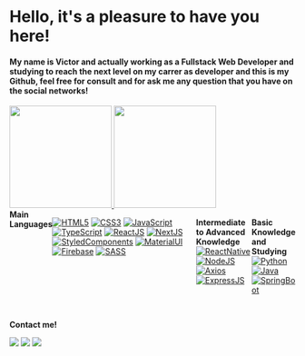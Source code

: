 <h1>Hello, it's a pleasure to have you here!</h1>
<h4>My name is Victor and actually working as a Fullstack Web Developer and studying to reach the next level on my carrer as developer and this is my Github, feel free for consult and for ask me any question that you have on the social networks!</h4>

 <div>
  <a href="https://github.com/orlandinivictor">
  <img height="180em" src="https://github-readme-stats.vercel.app/api?username=orlandinivictor&show_icons=true&theme=tokyonight&include_all_commits=true&count_private=true"/>
  <img height="180em" src="https://github-readme-stats.vercel.app/api/top-langs/?username=orlandinivictor&layout=compact&langs_count=7&theme=tokyonight"/>
  </a>
</div>


<div style="display: flex"><br>
  <strong>Main Languages</strong>
  
  [![HTML5](https://img.shields.io/badge/html5-%23E34F26.svg?style=for-the-badge&logo=html5&logoColor=white)](https://www.w3.org/html/) 
  [![CSS3](https://img.shields.io/badge/css3-%231572B6.svg?style=for-the-badge&logo=css3&logoColor=white)](https://www.w3.org/Style/CSS/)
  [![JavaScript](https://img.shields.io/badge/javascript-F7DF1E?logo=javascript&logoColor=000&style=for-the-badge)](https://www.javascript.com/)
  [![TypeScript](https://img.shields.io/badge/typescript-3178C6?logo=typescript&logoColor=fff&style=for-the-badge)](https://www.typescriptlang.org/)
  [![ReactJS](https://img.shields.io/badge/react-0c0626?logo=react&logoColor=459ab7&style=for-the-badge)](https://reactjs.org/)
  [![NextJS](https://img.shields.io/badge/nextjs-000?logo=next.js&logoColor=fff&style=for-the-badge)](https://nextjs.org/)
  [![StyledComponents](https://img.shields.io/badge/styledcomponents-DB7093?logo=styled-components&logoColor=fff&style=for-the-badge)](https://styled-components.com/)
  [![MaterialUI](https://img.shields.io/badge/MaterialUI-0081CB?logo=Material-UI&logoColor=fff&style=for-the-badge)](https://mui.com/pt/)
  [![Firebase](https://img.shields.io/badge/Firebase-FFCA28?logo=Firebase&logoColor=000&style=for-the-badge)](https://firebase.google.com/)
  [![SASS](https://img.shields.io/badge/Sass-CC6699?logo=Sass&logoColor=fff&style=for-the-badge)](https://sass-lang.com/)

  <strong>Intermediate to Advanced Knowledge</strong><br>
  [![ReactNative](https://img.shields.io/badge/reactnative-0c0626?logo=react&logoColor=459ab7&style=for-the-badge)](https://reactnative.dev/)
  [![NodeJS](https://img.shields.io/badge/Node.js-339933?logo=Node.js&logoColor=fff&style=for-the-badge)](https://nodejs.org/en/)
  [![Axios](https://img.shields.io/badge/axios-7a39e3?logo=&logoColor=fff&style=for-the-badge)](https://axios-http.com/)
  [![ExpressJS](https://img.shields.io/badge/Express-009a36?logo=Express&logoColor=000&style=for-the-badge)](https://expressjs.com/)
  
  <strong>Basic Knowledge and Studying</strong><br>
  [![Python](https://img.shields.io/badge/Python-3776ab?logo=Python&logoColor=fff&style=for-the-badge)](https://www.python.org/)
  [![Java](https://img.shields.io/badge/Java-007396?logo=Java&logoColor=000&style=for-the-badge)](https://www.java.com/en/)
  [![SpringBoot](https://img.shields.io/badge/SpringBoot-6DB33F?logo=Spring+Boot&logoColor=fff&style=for-the-badge)](https://spring.io/projects/spring-boot)
  
</div>


  
  ##

<div> 
  <strong>Contact me!</strong>
  
  <a href="https://instagram.com/_orlandinivictor" target="_blank"><img src="https://img.shields.io/badge/-Instagram-%23E4405F?style=for-the-badge&logo=instagram&logoColor=white" target="_blank"></a>
  <a href = "mailto:victorcintra99@outlook.com"><img src="https://img.shields.io/badge/-Outlook-%23333?style=for-the-badge&logo=Microsoft+Outlook&logoColor=white" target="_blank"></a>
  <a href="https://www.linkedin.com/in/orlandinivictor" target="_blank"><img src="https://img.shields.io/badge/-LinkedIn-%230077B5?style=for-the-badge&logo=linkedin&logoColor=white" target="_blank"></a> 

</div>

<!--
**orlandinivictor/orlandinivictor** is a ✨ _special_ ✨ repository because its `README.md` (this file) appears on your GitHub profile.
![Snake animation](https://github.com/orlandinivictor/orlandinivictor/blob/output/github-contribution-grid-snake.svg)
Here are some ideas to get you started:

- 🔭 I’m currently working on ...
- 🌱 I’m currently learning ...
- 👯 I’m looking to collaborate on ...
- 🤔 I’m looking for help with ...
- 💬 Ask me about ...
- 📫 How to reach me: ...
- 😄 Pronouns: ...
- ⚡ Fun fact: ...
-->
